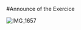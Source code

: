 #Announce of the Exercice

![IMG_1657](https://user-images.githubusercontent.com/62848804/88474490-ccca4d00-cf1e-11ea-9ccb-c5e7bfa46079.JPG)
